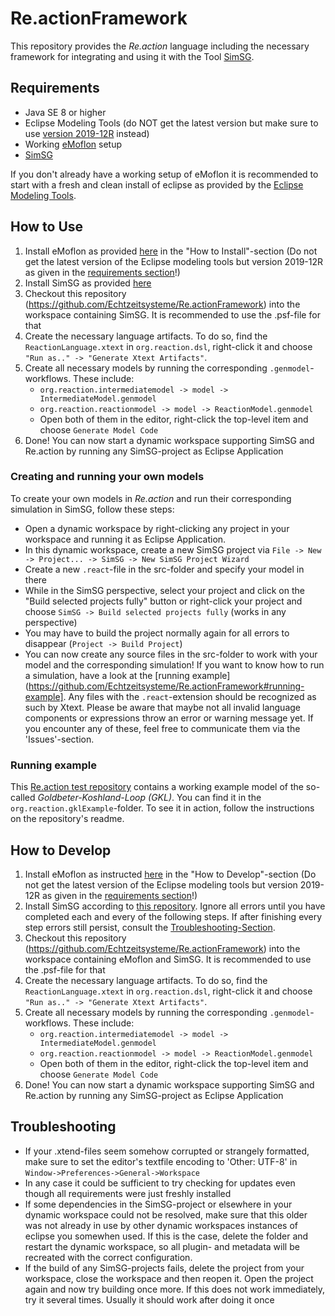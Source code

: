# Re.actionFramework
This repository provides the *Re.action* language including the necessary framework for integrating and using it with the Tool [SimSG](https://github.com/Echtzeitsysteme/SimSG).

## Requirements
* Java SE 8 or higher
 * Eclipse Modeling Tools (do NOT get the latest version but make sure to use [version 2019-12R](https://www.eclipse.org/downloads/packages/release/2019-12/r/eclipse-modeling-tools) instead)
* Working [eMoflon](https://github.com/eMoflon/emoflon-ibex) setup
* [SimSG](https://github.com/Echtzeitsysteme/SimSG)

If you don't already have a working setup of eMoflon it is recommended to start with a fresh and clean install of eclipse as provided by the [Eclipse Modeling Tools](https://www.eclipse.org/downloads/packages/release/2019-12/r/eclipse-modeling-tools).
 
## How to Use

1. Install eMoflon as provided [here](https://github.com/eMoflon/emoflon-ibex#how-to-install) in the "How to Install"-section (Do not get the latest version of the Eclipse modeling tools but version 2019-12R as given in the [requirements section](https://github.com/Echtzeitsysteme/Re.actionFramework#requirements)!)
2. Install SimSG as provided [here](https://github.com/Echtzeitsysteme/SimSG)
3. Checkout this repository (https://github.com/Echtzeitsysteme/Re.actionFramework) into the workspace containing SimSG. It is recommended to use the .psf-file for that
4. Create the necessary language artifacts. To do so, find the `ReactionLanguage.xtext` in `org.reaction.dsl`, right-click it and choose `"Run as.." -> "Generate Xtext Artifacts"`.
5. Create all necessary models by running the corresponding `.genmodel`-workflows. These include:
    * `org.reaction.intermediatemodel -> model -> IntermediateModel.genmodel`
    * `org.reaction.reactionmodel -> model -> ReactionModel.genmodel`
    * Open both of them in the editor, right-click the top-level item and choose `Generate Model Code`
6. Done! You can now start a dynamic workspace supporting SimSG and Re.action by running any SimSG-project as Eclipse Application

### Creating and running your own models
To create your own models in *Re.action* and run their corresponding simulation in SimSG, follow these steps:
* Open a dynamic workspace by right-clicking any project in your workspace and running it as Eclipse Application.
* In this dynamic workspace, create a new SimSG project via `File -> New -> Project... -> SimSG -> New SimSG Project Wizard`
* Create a new `.react`-file in the src-folder and specify your model in there
* While in the SimSG perspective, select your project and click on the "Build selected projects fully" button or right-click your project and choose `SimSG -> Build selected projects fully` (works in any perspective)
 * You may have to build the project normally again for all errors to disappear (`Project -> Build Project`)
* You can now create any source files in the src-folder to work with your model and the corresponding simulation! If you want to know how to run a simulation, have a look at the [running example](https://github.com/Echtzeitsysteme/Re.actionFramework#running-example].
Any files with the `.react`-extension should be recognized as such by Xtext. Please be aware that maybe not all invalid language components or expressions throw an error or warning message yet. If you encounter any of these, feel free to communicate them via the 'Issues'-section.

### Running example
This [Re.action test repository](https://github.com/Echtzeitsysteme/Re.actionFramework-tests) contains a working example model of the so-called *Goldbeter-Koshland-Loop (GKL)*. You can find it in the `org.reaction.gklExample`-folder. To see it in action, follow the instructions on the repository's readme.

## How to Develop
1. Install eMoflon as instructed [here](https://github.com/eMoflon/emoflon-ibex#how-to-develop) in the "How to Develop"-section (Do not get the latest version of the Eclipse modeling tools but version 2019-12R as given in the [requirements section](https://github.com/Echtzeitsysteme/Re.actionFramework#requirements)!) 
2. Install SimSG according to [this repository](https://github.com/Echtzeitsysteme/SimSG). Ignore all errors until you have completed each and every of the following steps. If after finishing every step errors still persist, consult the [Troubleshooting-Section](https://github.com/Echtzeitsysteme/Re.actionFramework#troubleshooting).
3. Checkout this repository (https://github.com/Echtzeitsysteme/Re.actionFramework) into the workspace containing eMoflon and SimSG. It is recommended to use the .psf-file for that
4. Create the necessary language artifacts. To do so, find the `ReactionLanguage.xtext` in `org.reaction.dsl`, right-click it and choose `"Run as.." -> "Generate Xtext Artifacts"`.
5. Create all necessary models by running the corresponding `.genmodel`-workflows. These include:
    * `org.reaction.intermediatemodel -> model -> IntermediateModel.genmodel`
    * `org.reaction.reactionmodel -> model -> ReactionModel.genmodel`
    * Open both of them in the editor, right-click the top-level item and choose `Generate Model Code`
6. Done! You can now start a dynamic workspace supporting SimSG and Re.action by running any SimSG-project as Eclipse Application

## Troubleshooting ##
* If your .xtend-files seem somehow corrupted or strangely formatted, make sure to set the editor's textfile encoding to 'Other: UTF-8' in `Window->Preferences->General->Workspace`
* In any case it could be sufficient to try checking for updates even though all requirements were just freshly installed
* If some dependencies in the SimSG-project or elsewhere in your dynamic workspace could not be resolved, make sure that this older was not already in use by other dynamic workspaces instances of eclipse you somewhen used. If this is the case, delete the folder and restart the dynamic workspace, so all plugin- and metadata will be recreated with the correct configuration.
* If the build of any SimSG-projects fails, delete the project from your workspace, close the workspace and then reopen it. Open the project again and now try building once more. If this does not work immediately, try it several times. Usually it should work after doing it once
